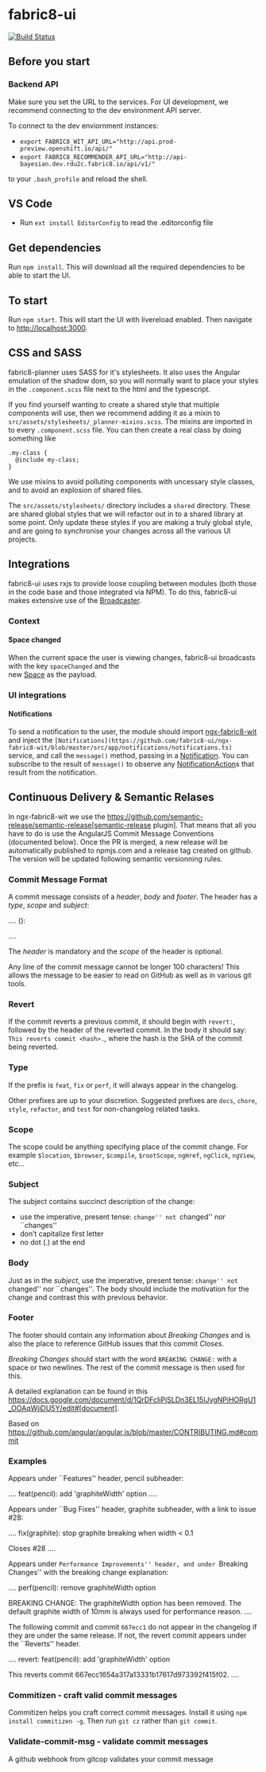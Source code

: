 # fabric8-ui

[![Build Status](https://ci.centos.org/buildStatus/icon?job=devtools-fabric8-ui-npm-publish-build-master)](https://ci.centos.org/job/devtools-fabric8-ui-npm-publish-build-master)

## Before you start

### Backend API

Make sure you set the URL to the services. For UI development, we recommend connecting to the dev environment API server. 

To connect to the dev enviornment instances: 
* `export FABRIC8_WIT_API_URL="http://api.prod-preview.openshift.io/api/"`
* `export FABRIC8_RECOMMENDER_API_URL="http://api-bayesian.dev.rdu2c.fabric8.io/api/v1/"`

to your `.bash_profile` and reload the shell.

## VS Code

* Run `ext install EditorConfig` to read the .editorconfig file

## Get dependencies

Run `npm install`. This will download all the required dependencies to be able to start the UI.

## To start

Run `npm start`. This will start the UI with livereload enabled. Then navigate to <http://localhost:3000>.

## CSS and SASS

fabric8-planner uses SASS for it's stylesheets. It also uses the Angular emulation
of the shadow dom, so you will normally want to place your styles in the
`.component.scss` file next to the html and the typescript.

If you find yourself wanting to create a shared style that multiple components will
use, then we recommend adding it as a mixin to
`src/assets/stylesheets/_planner-mixins.scss`. The mixins are imported in to every
`.component.scss` file. You can then create a real class by doing something like

    .my-class {
      @include my-class;
    }

We use mixins to avoid polluting components with uncessary style classes, and to avoid
an explosion of shared files.

The `src/assets/stylesheets/` directory includes a `shared` directory. These are
shared global styles that we will refactor out in to a shared library at some point.
Only update these styles if you are making a truly global style, and are going to
synchronise your changes across all the various UI projects.

## Integrations

fabric8-ui uses rxjs to provide loose coupling between modules (both those in the code base and those integrated via NPM). 
To do this, fabric8-ui makes extensive use of the [Broadcaster](https://github.com/fabric8-ui/ngx-login-client/blob/master/src/app/shared/broadcaster.service.ts).

### Context

#### Space changed

When the current space the user is viewing changes, fabric8-ui broadcasts with the key `spaceChanged` and the  
new [Space](https://github.com/fabric8-ui/ngx-fabric8-wit/blob/master/src/app/models/space.ts) as the payload.

### UI integrations

####  Notifications

To send a notification to the user, the module should import [ngx-fabric8-wit](https://github.com/fabric8-ui/ngx-fabric8-wit)
and inject the `[Notifications](https://github.com/fabric8-ui/ngx-fabric8-wit/blob/master/src/app/notifications/notifications.ts)`
service, and call the `message()` method, passing in a [Notification](https://github.com/fabric8-ui/ngx-fabric8-wit/blob/master/src/app/notifications/notification.ts). You can subscribe to
the result of `message()` to observe any [NotificationAction](https://github.com/fabric8-ui/ngx-fabric8-wit/blob/master/src/app/notifications/notification-action.ts)s that result
from the notification.

## Continuous Delivery & Semantic Relases

In ngx-fabric8-wit we use the
https://github.com/semantic-release/semantic-release[semantic-release
plugin]. That means that all you have to do is use the AngularJS Commit
Message Conventions (documented below). Once the PR is merged, a new
release will be automatically published to npmjs.com and a release tag
created on github. The version will be updated following semantic
versionning rules.

### Commit Message Format

A commit message consists of a *header*, *body* and *footer*. The header
has a *type*, *scope* and *subject*:

....
<type>(<scope>): <subject>
<BLANK LINE>
<body>
<BLANK LINE>
<footer>
....

The *header* is mandatory and the *scope* of the header is optional.

Any line of the commit message cannot be longer 100 characters! This
allows the message to be easier to read on GitHub as well as in various
git tools.

### Revert

If the commit reverts a previous commit, it should begin with `revert:`,
followed by the header of the reverted commit. In the body it should
say: `This reverts commit <hash>.`, where the hash is the SHA of the
commit being reverted.

### Type

If the prefix is `feat`, `fix` or `perf`, it will always appear in the
changelog.

Other prefixes are up to your discretion. Suggested prefixes are `docs`,
`chore`, `style`, `refactor`, and `test` for non-changelog related
tasks.

### Scope

The scope could be anything specifying place of the commit change. For
example `$location`, `$browser`, `$compile`, `$rootScope`, `ngHref`,
`ngClick`, `ngView`, etc…

### Subject

The subject contains succinct description of the change:

* use the imperative, present tense: ``change'' not ``changed'' nor
``changes''
* don’t capitalize first letter
* no dot (.) at the end

### Body

Just as in the *subject*, use the imperative, present tense: ``change''
not ``changed'' nor ``changes''. The body should include the motivation
for the change and contrast this with previous behavior.

### Footer

The footer should contain any information about *Breaking Changes* and
is also the place to reference GitHub issues that this commit *Closes*.

*Breaking Changes* should start with the word `BREAKING CHANGE:` with a
space or two newlines. The rest of the commit message is then used for
this.

A detailed explanation can be found in this
https://docs.google.com/document/d/1QrDFcIiPjSLDn3EL15IJygNPiHORgU1_OOAqWjiDU5Y/edit#[document].

Based on
https://github.com/angular/angular.js/blob/master/CONTRIBUTING.md#commit

### Examples

Appears under ``Features'' header, pencil subheader:

....
feat(pencil): add 'graphiteWidth' option
....

Appears under ``Bug Fixes'' header, graphite subheader, with a link to
issue #28:

....
fix(graphite): stop graphite breaking when width < 0.1

Closes #28
....

Appears under ``Performance Improvements'' header, and under ``Breaking
Changes'' with the breaking change explanation:

....
perf(pencil): remove graphiteWidth option

BREAKING CHANGE: The graphiteWidth option has been removed. The default graphite width of 10mm is always used for performance reason.
....

The following commit and commit `667ecc1` do not appear in the changelog
if they are under the same release. If not, the revert commit appears
under the ``Reverts'' header.

....
revert: feat(pencil): add 'graphiteWidth' option

This reverts commit 667ecc1654a317a13331b17617d973392f415f02.
....

### Commitizen - craft valid commit messages

Commitizen helps you craft correct commit messages. Install it using
`npm install commitizen -g`. Then run `git cz` rather than `git commit`.

### Validate-commit-msg - validate commit messages

A github webhook from gitcop validates your commit message
